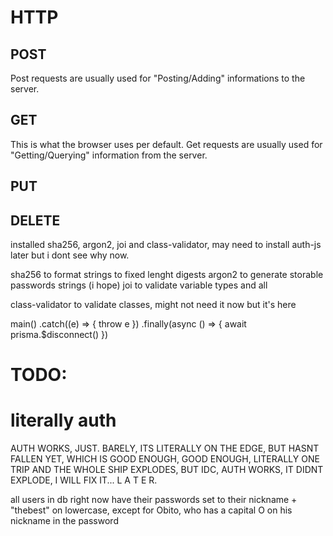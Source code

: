 # HTTP

## POST
Post requests are usually used for "Posting/Adding" informations to the server.
## GET
This is what the browser uses per default.
Get requests are usually used for "Getting/Querying" information from the server.
## PUT
## DELETE




installed sha256, argon2, joi and class-validator, may need to install auth-js later but i dont see why now.

sha256 to format strings to fixed lenght digests
argon2 to generate storable passwords strings (i hope)
joi to validate variable types and all

class-validator to validate classes, might not need it now but it's here



main()
  .catch((e) => {
    throw e
  })
  .finally(async () => {
    await prisma.$disconnect()
  })





# TODO:

# literally auth


AUTH WORKS, JUST. BARELY, ITS LITERALLY ON THE EDGE, BUT HASNT FALLEN YET, WHICH IS GOOD ENOUGH, GOOD ENOUGH, LITERALLY ONE TRIP AND THE WHOLE SHIP EXPLODES, BUT IDC, AUTH WORKS, IT DIDNT EXPLODE, I WILL FIX IT... L A T E R.

all users in db right now have their passwords set to their nickname + "thebest" on lowercase, except for Obito, who has a capital O on his nickname in the password